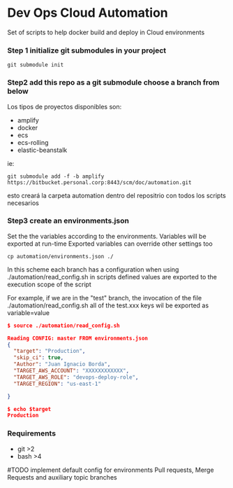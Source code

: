 # Dev Ops Cloud Automation
Set of scripts to help docker build and deploy in Cloud environments



### Step 1 initialize git submodules in your project
```
git submodule init 
```

### Step2 add this repo as a git submodule choose a branch from below
Los tipos de proyectos disponibles son:
* amplify
* docker
* ecs
* ecs-rolling
* elastic-beanstalk

ie:
```
git submodule add -f -b amplify https://bitbucket.personal.corp:8443/scm/doc/automation.git
```
esto creará la carpeta automation dentro del repositrio con todos los scripts necesarios
### Step3  create an environments.json
Set the the variables according to the environments.
Variables will be exported at run-time 
Exported variables can override other settings too

```
cp automation/environments.json ./
```

In this scheme each branch has a configuration
when using ./automation/read_config.sh in scripts
defined values are exported to the execution scope of the script

For example, if we are in the "test" branch, the invocation of the file ./automation/read_config.sh all of the test.xxx keys wil be exported as variable=value
```json
$ source ./automation/read_config.sh 

Reading CONFIG: master FROM environments.json
{
  "target": "Production",
  "skip_ci": true,
  "Author": "Juan Ignacio Borda",
  "TARGET_AWS_ACCOUNT": "XXXXXXXXXXXX",
  "TARGET_AWS_ROLE": "devops-deploy-role",
  "TARGET_REGION": "us-east-1"

}

$ echo $target 
Production
```



### Requirements 
* git >2
* bash >4



#TODO implement default config for environments Pull requests, Merge Requests and auxiliary topic branches

